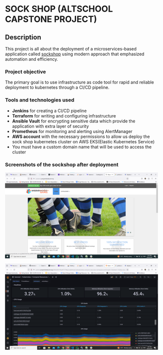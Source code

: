 # SOCK SHOP (ALTSCHOOL CAPSTONE PROJECT)

## Description

This project is all about the deployment of a microservices-based application called [sockshop](https://github.com/microservices-demo/microservices-demo/blob/master/deploy/kubernetes/helm-chart/values.yaml) using modern approach that emphasized automation and efficiency.

### Project objective
The primary goal is to use infrastructure as code tool for rapid and reliable deployment to kubernetes through a CI/CD pipeline.

### Tools and technologies used
- **Jenkins** for creating a CI/CD pipeline
- **Terraform** for writing and configuring infrastructure
- **Ansible Vault** for encrypting sensitive data which provide the application with extra layer of security
- **Prometheus** for monitoring and alerting using AlertManager
- **AWS account** with the necessary permissions to allow us deploy the sock shop kubernetes cluster on AWS EKS(Elastic Kubernetes Service)
- You must have a custom domain name that will be used to access the cluster

### Screenshots of the sockshop after deployment

![Screenshot sockshop](https://github.com/codedken/altschool-capstone-project/blob/main/sockshop_screenshot1.png?raw=true)

![Screenshot grafana prometheus](https://github.com/codedken/altschool-capstone-project/blob/main/sockshop_screenshot2.png?raw=true)



  






